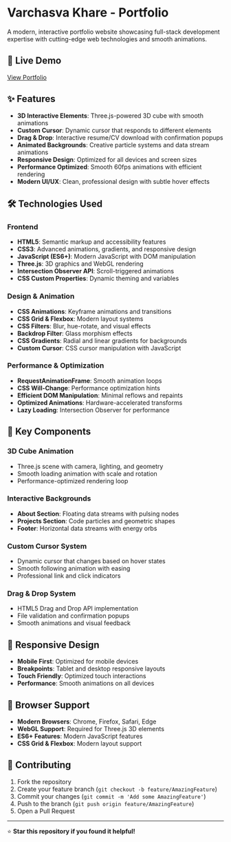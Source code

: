 # Varchasva Khare - Portfolio

A modern, interactive portfolio website showcasing full-stack development expertise with cutting-edge web technologies and smooth animations.

## 🚀 Live Demo

[View Portfolio](https://varchasvakhare2022.github.io/Portfolio/)

## ✨ Features

- **3D Interactive Elements**: Three.js-powered 3D cube with smooth animations
- **Custom Cursor**: Dynamic cursor that responds to different elements
- **Drag & Drop**: Interactive resume/CV download with confirmation popups
- **Animated Backgrounds**: Creative particle systems and data stream animations
- **Responsive Design**: Optimized for all devices and screen sizes
- **Performance Optimized**: Smooth 60fps animations with efficient rendering
- **Modern UI/UX**: Clean, professional design with subtle hover effects

## 🛠️ Technologies Used

### Frontend
- **HTML5**: Semantic markup and accessibility features
- **CSS3**: Advanced animations, gradients, and responsive design
- **JavaScript (ES6+)**: Modern JavaScript with DOM manipulation
- **Three.js**: 3D graphics and WebGL rendering
- **Intersection Observer API**: Scroll-triggered animations
- **CSS Custom Properties**: Dynamic theming and variables

### Design & Animation
- **CSS Animations**: Keyframe animations and transitions
- **CSS Grid & Flexbox**: Modern layout systems
- **CSS Filters**: Blur, hue-rotate, and visual effects
- **Backdrop Filter**: Glass morphism effects
- **CSS Gradients**: Radial and linear gradients for backgrounds
- **Custom Cursor**: CSS cursor manipulation with JavaScript

### Performance & Optimization
- **RequestAnimationFrame**: Smooth animation loops
- **CSS Will-Change**: Performance optimization hints
- **Efficient DOM Manipulation**: Minimal reflows and repaints
- **Optimized Animations**: Hardware-accelerated transforms
- **Lazy Loading**: Intersection Observer for performance


## 🎨 Key Components

### 3D Cube Animation
- Three.js scene with camera, lighting, and geometry
- Smooth loading animation with scale and rotation
- Performance-optimized rendering loop

### Interactive Backgrounds
- **About Section**: Floating data streams with pulsing nodes
- **Projects Section**: Code particles and geometric shapes
- **Footer**: Horizontal data streams with energy orbs

### Custom Cursor System
- Dynamic cursor that changes based on hover states
- Smooth following animation with easing
- Professional link and click indicators

### Drag & Drop System
- HTML5 Drag and Drop API implementation
- File validation and confirmation popups
- Smooth animations and visual feedback



## 📱 Responsive Design

- **Mobile First**: Optimized for mobile devices
- **Breakpoints**: Tablet and desktop responsive layouts
- **Touch Friendly**: Optimized touch interactions
- **Performance**: Smooth animations on all devices

## 🔧 Browser Support

- **Modern Browsers**: Chrome, Firefox, Safari, Edge
- **WebGL Support**: Required for Three.js 3D elements
- **ES6+ Features**: Modern JavaScript features
- **CSS Grid & Flexbox**: Modern layout support


## 🤝 Contributing

1. Fork the repository
2. Create your feature branch (`git checkout -b feature/AmazingFeature`)
3. Commit your changes (`git commit -m 'Add some AmazingFeature'`)
4. Push to the branch (`git push origin feature/AmazingFeature`)
5. Open a Pull Request


---

⭐ **Star this repository if you found it helpful!**


